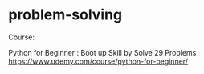 # problem-solving

Course:

Python for Beginner : Boot up Skill by Solve 29 Problems https://www.udemy.com/course/python-for-beginner/

